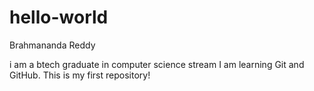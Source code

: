 # hello-world

Brahmananda Reddy

i am a btech graduate in computer science stream
I am learning Git and GitHub. This is my first repository!


